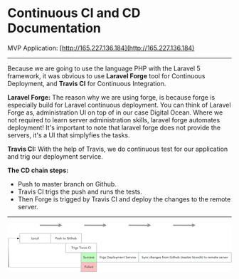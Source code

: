# Continuous CI and CD Documentation

MVP Application: [http://165.227.136.184](http://165.227.136.184)

---

Because we are going to use the language PHP with the Laravel 5 framework, it was obvious to use  **Laravel Forge** tool for Continuous Deployment, and **Travis CI** for Continuous Integration.

**Laravel Forge:** The reason why we are using forge, is because forge is especially build for Laravel continuous deployment. You can think of Laravel Forge as, administration UI on top of in our case Digital Ocean. Where we not required to learn server administration skills, laravel forge automates deployment! It's important to note that laravel forge does not provide the servers, it's a UI that simplyfies the tasks. 


**Travis CI:** With the help of Travis, we do continuous test for our application and trig our deployment service.    


**The CD chain steps:**

 - Push to master branch on Github.
 - Travis CI trigs the push and runs the tests.
 - Then Forge is trigged by Travis CI and deploy the changes to the remote server.

 ---



![CD](systemmodels/CDflow.png)


